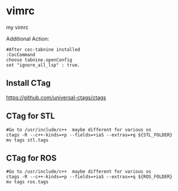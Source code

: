 # vimrc
my vimrc

Additional Action:
```
#After coc-tabnine installed
:CocCommand
choose tabnine.openConfig
set "ignore_all_lsp" : true.
```
## Install CTag
https://github.com/universal-ctags/ctags  

## CTag for STL
```
#Go to /usr/include/c++  maybe different for various os
ctags -R --c++-kinds=+p --fields=+iaS --extras=+q ${STL_FOLDER}
mv tags stl.tags
```

## CTag for ROS

```
#Go to /usr/include/c++  maybe different for various os
ctags -R --c++-kinds=+p --fields=+iaS --extras=+q ${ROS_FOLDER}
mv tags ros.tags
```